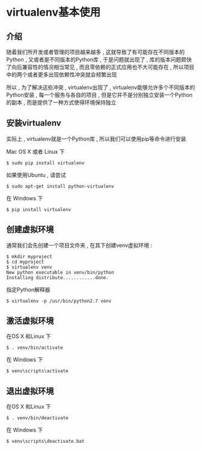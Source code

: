 # virtualenv基本使用

## 介绍

随着我们所开发或者管理的项目越来越多 , 这就导致了有可能存在不同版本的Python , 又或者是不同版本的Python库 , 于是问题就出现了 , 库的版本问题颇快了向后兼容性的情况相当常见 , 而且零依赖的正式应用也不大可能存在 , 所以项目中的两个或者更多出现依赖性冲突就会频繁出现

所以 , 为了解决这些冲突 , virtualenv出现了 , virtualenv能够允许多个不同版本的Python安装 , 每一个服务与各自的项目 , 但是它并不是分别独立安装一个Python的副本 , 而是提供了一种方式使得环境保持独立

## 安装virtualenv

实际上 , virtualenv就是一个Python库 , 所以我们可以使用pip等命令进行安装

Mac OS X 或者 Linux 下

```shell
$ sudo pip install virtualenv
```

如果使用Ubuntu , 请尝试

```shell
$ sudo apt-get install python-virtualenv
```

在 Windows 下

```shell
$ pip install virtualenv
```



## 创建虚拟环境

通常我们会先创建一个项目文件夹 , 在其下创建venv虚拟环境 :

```shell
$ mkdir myproject
$ cd myproject
$ virtualenv venv
New python executable in venv/bin/python
Installing distribute............done.
```

指定Python解释器

```shell
$ virtualenv -p /usr/bin/python2.7 venv
```

## 激活虚拟环境

在OS X 和Linux 下

```shell
$ . venv/bin/activate
```

在 Windows 下

```shell
$ venv\scripts\activate
```

## 退出虚拟环境

在OS X 和Linux 下

```shell
$ . venv/bin/deactivate
```

在 Windows 下

```shell
$ venv\scripts\deactivate.bat
```
